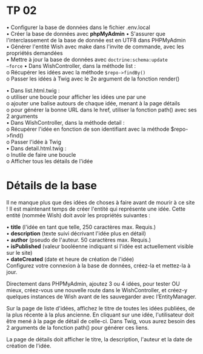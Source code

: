 # TP 02

•	Configurer la base de données dans le fichier .env.local  
•	Créer la base de données avec **phpMyAdmin**
•	S'assurer que l'interclassement de la base de donnée est en UTF8 dans PHPMyAdmin  
•	Générer l'entité Wish avec make dans l'invite de commande, avec les propriétés demandées  
•	Mettre à jour la base de données avec <code>doctrine:schema:update –force</code>
•	Dans WishController, dans la méthode list :   
       o	Récupérer les idées avec la méthode <code>$repo->findBy()</code>  
       o	Passer les idées à Twig avec le 2e argument de la fonction render()  
    
•	Dans list.html.twig :  
  o	utiliser une boucle pour afficher les idées une par une  
  o	ajouter une balise <a> autours de chaque idée, menant à la page détails  
  o	pour générer la bonne URL dans le href, utiliser la fonction path() avec ses 2 arguments  
•	Dans WishController, dans la méthode detail :   
  o	Récupérer l'idée en fonction de son identifiant avec la méthode $repo->find()  
  o	Passer l'idée à Twig  
•	Dans detail.html.twig :   
  o	Inutile de faire une boucle  
  o	Afficher tous les détails de l'idée  

# Détails de la  base
Il ne manque plus que des idées de choses à faire avant de mourir à ce site ! Il est maintenant temps de créer l'entité qui représente une idée. Cette entité (nommée Wish) doit avoir les propriétés suivantes : 
    
•	**title** (l'idée en tant que telle, 250 caractères max. Requis.)  
•	**description** (texte suivi décrivant l'idée plus en détail)  
•	**author** (pseudo de l'auteur. 50 caractères max. Requis.)  
•	**isPublished** (valeur booléenne indiquant si l'idée est actuellement visible sur le site)  
•	**dateCreated** (date et heure de création de l'idée)  
Configurez votre connexion à la base de données, créez-la et mettez-la à jour.  
  
Directement dans PHPMyAdmin, ajoutez 3 ou 4 idées, pour tester OU mieux, créez-vous une nouvelle route dans le WishController, et créez-y quelques instances de Wish avant de les sauvegarder avec l’EntityManager.   
  
Sur la page de liste d'idées, affichez le titre de toutes les idées publiées, de la plus récente à la plus ancienne. En cliquant sur une idée, l'utilisateur doit être mené à la page de détail de celle-ci. Dans Twig, vous aurez besoin des 2 arguments de la fonction path() pour générer ces liens.
  
La page de détails doit afficher le titre, la description, l'auteur et la date de création de l'idée. 
  
